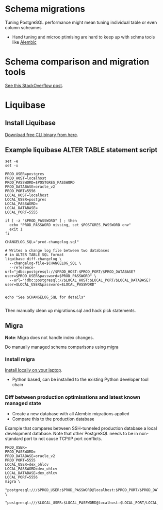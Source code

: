 # Schema migrations

Tuning PostgreSQL performance might mean tuning individual table or even column scheames

- Hand tuning and microo ptimising are hard to keep up with schma tools like [Alembic](https://alembic.sqlalchemy.org/en/latest/)

# Schema comparison and migration tools

[See this StackOverflow post](https://stackoverflow.com/a/4804866/315168).

# Liquibase

## Install Liquibase

[Download free CLI binary from here](https://docs.liquibase.com/install/home.html).

## Example liquibase ALTER TABLE statement script

```shell
set -e
set -x

PROD_USER=postgres
PROD_HOST=localhost
PROD_PASSWORD=$POSTGRES_PASSWORD
PROD_DATABASE=oracle_v2
PROD_PORT=5556
LOCAL_HOST=localhost
LOCAL_USER=postgres
LOCAL_PASSWORD=
LOCAL_DATABASE=
LOCAL_PORT=5555

if [ -z "$PROD_PASSWORD" ] ; then
  echo "PROD_PASSWORD missing, set $POSTGRES_PASSWORD env"
  exit 1
fi

CHANGELOG_SQL="prod-changelog.sql"

# Writes a change log file between two databases
# in ALTER TABLE SQL format
liquibase diff-changelog \
  --changelog-file=$CHANGELOG_SQL \
  --reference-url="jdbc:postgresql://$PROD_HOST:$PROD_PORT/$PROD_DATABASE?user=$PROD_USER&password=$PROD_PASSWORD" \
  --url="jdbc:postgresql://$LOCAL_HOST:$LOCAL_PORT/$LOCAL_DATABASE?user=$LOCAL_USER&password=$LOCAL_PASSWORD"


echo "See $CHANGELOG_SQL for details"


```

Then manually clean up migrations.sql and hack pick statements.

## Migra

**Note**: Migra does not handle index changes.

Do manually managed schema comparisons using [migra](https://github.com/djrobstep/migra)

### Install migra

[Install locally on your laptop](https://databaseci.com/docs/migra/installing-and-connecting).

- Python based, can be installed to the existing Python developer tool chain

### Diff between production optimisations and latest known managed state

- Create a new database with all Alembic migrations applied
- Compare this to the production database

Example that compares between SSH-tunneled production database a local development database.
Note that other PostgreSQL needs to be in non-standard port to not cause TCP/IP port conflicts. 

```shell
PROD_USER=
PROD_PASSWORD=
PROD_DATABASE=oracle_v2
PROD_PORT=5555
LOCAL_USER=dex_ohlcv
LOCAL_PASSWORD=dex_ohlcv
LOCAL_DATABASE=dex_ohlcv
LOCAL_PORT=5556
migra \
  "postgresql:///$PROD_USER:$PROD_PASSWORD@localhost:$PROD_PORT/$PROD_DATABASE" \
  "postgresql:///$LOCAL_USER:$LOCAL_PASSWORD@localhost:$LOCAL_PORT/LOCAL_DATABASE"
```


